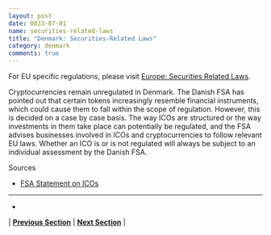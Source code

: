 ```yaml
---
layout: post
date: 0033-07-01
name: securities-related-laws
title: "Denmark: Securities-Related Laws"
category: denmark
comments: true
---
```


For EU specific regulations, please visit [Europe: Securities Related Laws](https://neo-project.github.io/global-blockchain-compliance-hub//europe/europe-securities-related-laws.html).

Cryptocurrencies remain unregulated in Denmark. The Danish FSA has pointed out that certain tokens increasingly resemble financial instruments, which could cause them to fall within the scope of regulation. However, this is decided on a case by case basis. The way ICOs are structured or the way investments in them take place can potentially be regulated, and the FSA advises businesses involved in ICOs and cryptocurrencies to follow relevant EU laws. Whether an ICO is or is not regulated will always be subject to an individual assessment by the Danish FSA.


Sources 

* [FSA Statement on ICOs](https://www.finanstilsynet.dk/Nyheder-og-Presse/Sektornyt/2017/Orientering-om-ICO?sc_lang=en)
--- 
- 


| **[Previous Section](https://neo-project.github.io/global-blockchain-compliance-hub//denmark/denmark-laws-token-sales.html)** | **[Next Section](https://neo-project.github.io/global-blockchain-compliance-hub//denmark/denmark-privacy-and-data-protection.html)** |
